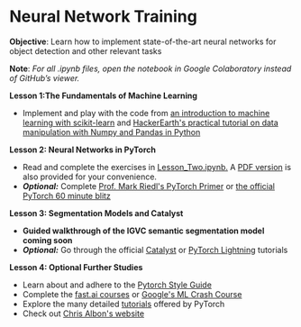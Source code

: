 # Neural Network Training

**Objective**: Learn how to implement state-of-the-art neural networks for object detection and other relevant tasks 

**Note**: *For all .ipynb files, open the notebook in Google Colaboratory instead of GitHub’s viewer.*

**Lesson 1:The Fundamentals of Machine Learning**
+ Implement and play with the code from [an introduction to machine learning with scikit-learn](https://scikit-learn.org/stable/tutorial/basic/tutorial.html) and [HackerEarth's practical tutorial on data manipulation with Numpy and Pandas in Python
](https://www.hackerearth.com/practice/machine-learning/data-manipulation-visualisation-r-python/tutorial-data-manipulation-numpy-pandas-python/tutorial/)

**Lesson 2: Neural Networks in PyTorch**
+ Read and complete the exercises in [Lesson_Two.ipynb.](https://github.com/RoboJackets/nn-training/blob/master/Lesson_Two.ipynb) A [PDF version](https://github.com/RoboJackets/nn-training/blob/master/Lesson_Two.pdf) is also provided for your convenience. 
+ ***Optional:*** Complete [Prof. Mark Riedl's PyTorch Primer](https://colab.research.google.com/drive/1DgkVmi6GksWOByhYVQpyUB4Rk3PUq0Cp) or [the official PyTorch 60 minute blitz](https://pytorch.org/tutorials/beginner/deep_learning_60min_blitz.html)

**Lesson 3: Segmentation Models and Catalyst**
+ **Guided walkthrough of the IGVC semantic segmentation model coming soon**
+ ***Optional:*** Go through the official [Catalyst](https://github.com/catalyst-team/catalyst) or [PyTorch Lightning](https://github.com/PyTorchLightning/pytorch-lightning) tutorials

**Lesson 4: Optional Further Studies**
+ Learn about and adhere to the [Pytorch Style Guide](https://github.com/IgorSusmelj/pytorch-styleguide)
+ Complete the [fast.ai courses](https://www.fast.ai/) or [Google's ML Crash Course](https://developers.google.com/machine-learning/crash-course)
+ Explore the many detailed [tutorials](https://pytorch.org/tutorials/) offered by PyTorch
+ Check out [Chris Albon's website](https://chrisalbon.com/)
